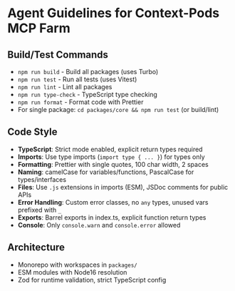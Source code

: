 # Agent Guidelines for Context-Pods MCP Farm

## Build/Test Commands

- `npm run build` - Build all packages (uses Turbo)
- `npm run test` - Run all tests (uses Vitest)
- `npm run lint` - Lint all packages
- `npm run type-check` - TypeScript type checking
- `npm run format` - Format code with Prettier
- For single package: `cd packages/core && npm run test` (or build/lint)

## Code Style

- **TypeScript**: Strict mode enabled, explicit return types required
- **Imports**: Use type imports (`import type { ... }`) for types only
- **Formatting**: Prettier with single quotes, 100 char width, 2 spaces
- **Naming**: camelCase for variables/functions, PascalCase for types/interfaces
- **Files**: Use `.js` extensions in imports (ESM), JSDoc comments for public APIs
- **Error Handling**: Custom error classes, no `any` types, unused vars prefixed with `_`
- **Exports**: Barrel exports in index.ts, explicit function return types
- **Console**: Only `console.warn` and `console.error` allowed

## Architecture

- Monorepo with workspaces in `packages/`
- ESM modules with Node16 resolution
- Zod for runtime validation, strict TypeScript config
